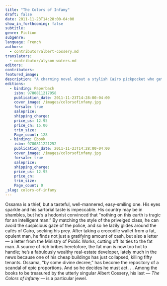 ```yaml
---
title: "The Colors of Infamy"
draft: false
date: 2011-11-23T14:28:00-04:00
show_in_forthcoming: false
subtitle:
genre: Fiction
subgenre:
language: French
authors:
  - contributor/albert-cossery.md
translators:
  - contributor/alyson-waters.md
editors:
contributors:
featured_image:
description: "A charming novel about a stylish Cairo pickpocket who gets more than he bargained for "
editions:
  - binding: Paperback
    isbn: 9780811217958
    publication_date: 2011-11-23T14:28:00-04:00
    cover_image: /images/colorsofinfamy.jpg
    forsale: true
    saleprice:
    shipping_charge:
    price_us: 12.95
    price_cn: 15.00
    trim_size:
    Page_count: 128
  - binding: Ebook
    isbn: 9780811221252
    publication_date: 2011-11-23T14:28:00-04:00
    cover_image: /images/colorsofinfamy.jpg
    forsale: true
    saleprice:
    shipping_charge:
    price_us: 12.95
    price_cn:
    trim_size:
    Page_count: 0
_slug: colors-of-infamy
---
```


Ossama is a thief, but a tasteful, well-mannered, easy-smiling one. His eyes sparkle and his sartorial taste is impeccable. His country may be in shambles, but he’s a hedonist convinced that “nothing on this earth is tragic for an intelligent man.” By matching the style of the privelged class, he can avoid the suspicious gaze of the police, and so he lazily glides around the cafés of Cairo, seeking his prey. After taking a crocodile wallet from a fat, opulent man, he finds not just a gratifying amount of cash, but also a letter — a letter from the Ministry of Public Works, cutting off its ties to the fat man. A source of rich bribes heretofore, the fat man is now too hot to handle; he’s a fabulously wealthy real-estate developer, lately much in the news because one of his cheap buildings has just collapsed, killing fifty tenants. Ossama, “by some divine decree,” has become the repository of a scandal of epic proportions. And so he decides he must act. . . Among the books to be treasured by the utterly singular Albert Cossery, his last — _The Colors of Infamy_ — is a particular jewel.

